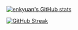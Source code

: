 [![enkyuan's GitHub stats](https://github-readme-stats.vercel.app/api?username=enkyuan)](https://github.com/anuraghazra/github-readme-stats)

[![GitHub Streak](https://github-readme-streak-stats.herokuapp.com?user=enkyuan&theme=dark&hide_border=true&date_format=j%20M%5B%20Y%5D&mode=weekly)](https://git.io/streak-stats)
